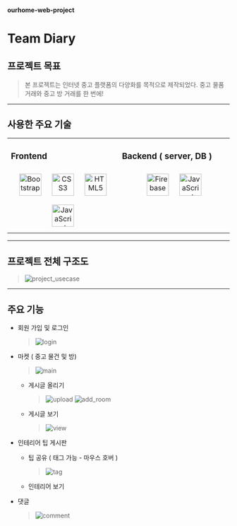 #### ourhome-web-project

# Team Diary

## 프로젝트 목표
> 본 프로젝트는 인터넷 중고 플랫폼의 다양화를 목적으로 제작되었다. 중고 물품 거래와 중고 방 거래를 한 번에! 

---
## 사용한 주요 기술
<table><tr><td valign="top" width="50%">



### Frontend  
<div align="center">  
<img style="margin: 10px" src="https://profilinator.rishav.dev/skills-assets/bootstrap-plain.svg" alt="Bootstrap" height="50" />  
<img style="margin: 10px" src="https://profilinator.rishav.dev/skills-assets/css3-original-wordmark.svg" alt="CSS3" height="50" />  
<img style="margin: 10px" src="https://profilinator.rishav.dev/skills-assets/html5-original-wordmark.svg" alt="HTML5" height="50" />  
<img style="margin: 10px" src="https://profilinator.rishav.dev/skills-assets/javascript-original.svg" alt="JavaScript" height="50" />  
</div>

</td><td valign="top" width="50%">

### Backend ( server, DB )
<div align="center">  
<img style="margin: 10px" src="https://profilinator.rishav.dev/skills-assets/firebase.png" alt="Firebase" height="50" /> 
<img style="margin: 10px" src="https://profilinator.rishav.dev/skills-assets/javascript-original.svg" alt="JavaScript" height="50" />    
</div>

</td></tr></table>  



--- 
## 프로젝트 전체 구조도
> ![project_usecase](https://user-images.githubusercontent.com/51225037/105662639-8ed0d480-5f13-11eb-98ad-ba454aa6f98b.png)



---
## 주요 기능
- 회원 가입 및 로그인
  > ![login](https://user-images.githubusercontent.com/51225037/105663241-1539e600-5f15-11eb-9e00-4c61a77c2f50.png)

- 마켓 ( 중고 물건 및 방)
  > ![main](https://user-images.githubusercontent.com/51225037/105663263-24209880-5f15-11eb-806b-ffc8f05a7c1e.png)
  - 게시글 올리기
    > ![upload](https://user-images.githubusercontent.com/51225037/105663318-40bcd080-5f15-11eb-8c9f-4145f80ab66b.png)
    > ![add_room](https://user-images.githubusercontent.com/51225037/105663343-516d4680-5f15-11eb-9f83-aeb15d6a2c20.png)

  - 게시글 보기
    > ![view](https://user-images.githubusercontent.com/51225037/105663273-27b41f80-5f15-11eb-8062-0ab3cee1f38f.png)

- 인테리어 팁 게시판
  - 팁 공유 ( 태그 가능 - 마우스 호버 )
    > ![tag](https://user-images.githubusercontent.com/51225037/105663361-5f22cc00-5f15-11eb-97be-fc7d41234e4f.png)

  - 인테리어 보기
- 댓글
  > ![comment](https://user-images.githubusercontent.com/51225037/105663614-0e5fa300-5f16-11eb-9562-60284b30addb.png)
